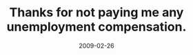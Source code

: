 ---
layout: base.njk
title : 'Thanks for not paying me any unemployment compensation.' 
view_title : 'Thanks for not paying me any unemployment compensation.' 
year : '2009' 
date : '2009-02-26' 
img_file : '/drawing/thanksfornotpayingmeanyunemploymentcompensation.png' 
html_file : 'thanksfornotpayingmeanyunemploymentcompensation' 
next_html : 'ihavebeenlisteningtothissinceyouleft.html' 
year_order : '60' 
permalink : "title/{{html_file}}.html"
---